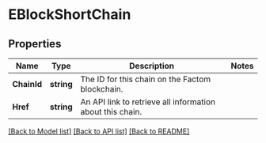 # EBlockShortChain

## Properties
Name | Type | Description | Notes
------------ | ------------- | ------------- | -------------
**ChainId** | **string** | The ID for this chain on the Factom blockchain. | 
**Href** | **string** | An API link to retrieve all information about this chain. | 

[[Back to Model list]](../README.md#documentation-for-models) [[Back to API list]](../README.md#documentation-for-api-endpoints) [[Back to README]](../README.md)


